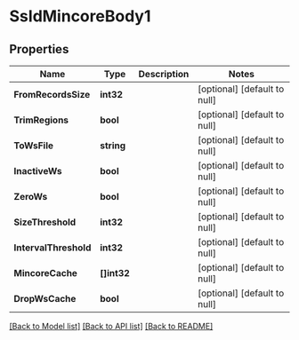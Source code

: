 # SsIdMincoreBody1

## Properties
Name | Type | Description | Notes
------------ | ------------- | ------------- | -------------
**FromRecordsSize** | **int32** |  | [optional] [default to null]
**TrimRegions** | **bool** |  | [optional] [default to null]
**ToWsFile** | **string** |  | [optional] [default to null]
**InactiveWs** | **bool** |  | [optional] [default to null]
**ZeroWs** | **bool** |  | [optional] [default to null]
**SizeThreshold** | **int32** |  | [optional] [default to null]
**IntervalThreshold** | **int32** |  | [optional] [default to null]
**MincoreCache** | **[]int32** |  | [optional] [default to null]
**DropWsCache** | **bool** |  | [optional] [default to null]

[[Back to Model list]](../README.md#documentation-for-models) [[Back to API list]](../README.md#documentation-for-api-endpoints) [[Back to README]](../README.md)

